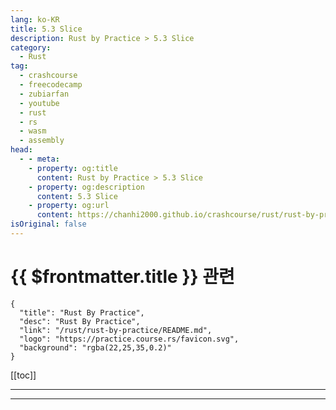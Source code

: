 ```yaml
---
lang: ko-KR
title: 5.3 Slice
description: Rust by Practice > 5.3 Slice
category: 
  - Rust
tag: 
  - crashcourse
  - freecodecamp
  - zubiarfan
  - youtube
  - rust
  - rs
  - wasm
  - assembly
head:
  - - meta:
    - property: og:title
      content: Rust by Practice > 5.3 Slice
    - property: og:description
      content: 5.3 Slice
    - property: og:url
      content: https://chanhi2000.github.io/crashcourse/rust/rust-by-practice/compound-types/slice.html
isOriginal: false
---
```


# {{ $frontmatter.title }} 관련

```component VPCard
{
  "title": "Rust By Practice",
  "desc": "Rust By Practice",
  "link": "/rust/rust-by-practice/README.md",
  "logo": "https://practice.course.rs/favicon.svg",
  "background": "rgba(22,25,35,0.2)"
}
```

[[toc]]

---

<SiteInfo
  name="6.3 Slice | Rust By Practice"
  desc="6.3 Slice"
  url="https://practice.rs/compound-types/slice.html"
  logo="https://practice.course.rs/favicon.svg"
  preview="https://github.com/sunface/rust-by-practice/blob/master/en/assets/header.jpg?raw=true"/>

<!-- TODO: 작성 -->

---

<TagLinsk />